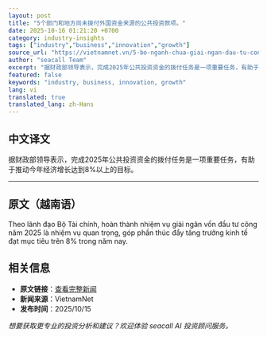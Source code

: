 ```yaml
---
layout: post
title: "5个部门和地方尚未拨付外国资金来源的公共投资款项。"
date: 2025-10-16 01:21:20 +0700
category: industry-insights
tags: ["industry","business","innovation","growth"]
source_url: "https://vietnamnet.vn/5-bo-nganh-chua-giai-ngan-dau-tu-cong-nguon-von-nuoc-ngoai-2453121.html"
author: "seacall Team"
excerpt: "据财政部领导表示，完成2025年公共投资资金的拨付任务是一项重要任务，有助于推动今年经济增长达到8%以上的目标。..."
featured: false
keywords: "industry, business, innovation, growth"
lang: vi
translated: true
translated_lang: zh-Hans
---
```


## 中文译文

据财政部领导表示，完成2025年公共投资资金的拨付任务是一项重要任务，有助于推动今年经济增长达到8%以上的目标。

---

## 原文（越南语）

Theo lãnh đạo Bộ Tài chính, hoàn thành nhiệm vụ giải ngân vốn đầu tư công năm 2025 là nhiệm vụ quan trọng, góp phần thúc đẩy tăng trưởng kinh tế đạt mục tiêu trên 8% trong năm nay.

## 相关信息

- **原文链接**：[查看完整新闻](https://vietnamnet.vn/5-bo-nganh-chua-giai-ngan-dau-tu-cong-nguon-von-nuoc-ngoai-2453121.html)
- **新闻来源**：VietnamNet
- **发布时间**：2025/10/15

*想要获取更专业的投资分析和建议？欢迎体验 seacall AI 投资顾问服务。*